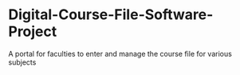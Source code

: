 # Digital-Course-File-Software-Project
A portal for faculties to enter and manage the course file for various subjects
